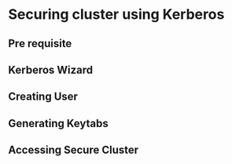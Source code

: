 # Securing cluster using Kerberos

## Pre requisite

## Kerberos Wizard

## Creating User

## Generating Keytabs

## Accessing Secure Cluster